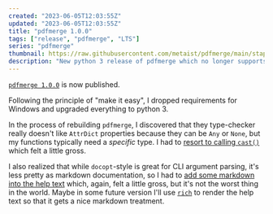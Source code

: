```yaml
---
created: "2023-06-05T12:03:55Z"
updated: "2023-06-05T12:03:55Z"
title: "pdfmerge 1.0.0"
tags: ["release", "pdfmerge", "LTS"]
series: "pdfmerge"
thumbnail: https://raw.githubusercontent.com/metaist/pdfmerge/main/staple-the-squirrel.png
description: "New python 3 release of pdfmerge which no longer supports Windows."
---
```


[`pdfmerge 1.0.0`](https://github.com/metaist/pdfmerge/releases/tag/1.0.0) is now published.

Following the principle of "make it easy", I dropped requirements for Windows and upgraded everything to python 3.

In the process of rebuilding `pdfmerge`, I discovered that they type-checker really doesn't like `AttrDict` properties because they can be `Any` or `None`, but my functions typically need a _specific_ type. I had to [resort to calling `cast()`](https://github.com/metaist/pdfmerge/blob/f93dcd20bd7767c6abaf2fdf61179153c864732e/src/pdfmerge/__main__.py#L84) which felt a little gross.

I also realized that while `docopt`-style is great for CLI argument parsing, it's less pretty as markdown documentation, so I had to [add some markdown into the help text](https://github.com/metaist/pdfmerge/blob/main/src/pdfmerge/__main__.py#L26) which, again, felt a little gross, but it's not the worst thing in the world. Maybe in some future version I'll use [`rich`](https://github.com/Textualize/rich) to render the help text so that it gets a nice markdown treatment.
